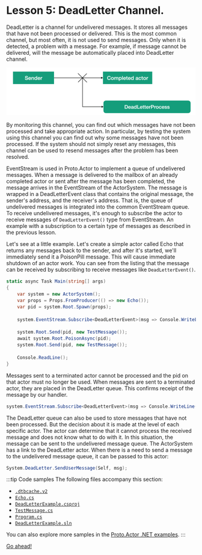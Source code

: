 # Lesson 5: DeadLetter Channel.

DeadLetter is a channel for undelivered messages. It stores all messages that have not been processed or delivered. This is the most common channel, but most often, it is not used to send messages. Only when it is detected, a problem with a message. For example, if message cannot be delivered, will the message be automatically placed into DeadLetter channel.

![](images/6_5_1.png)

By monitoring this channel, you can find out which messages have not been processed and take appropriate action. In particular, by testing the system using this channel you can find out why some messages have not been processed. If the system should not simply reset any messages, this channel can be used to resend messages after the problem has been resolved.

EventStream is used in Proto.Actor to implement a queue of undelivered messages. When a message is delivered to the mailbox of an already completed actor or sent after the message has been completed, the message arrives in the EventStream of the ActorSystem. The message is wrapped in a DeadLetterEvent class that contains the original message, the sender's address, and the receiver's address. That is, the queue of undelivered messages is integrated into the common EventStream queue. To receive undelivered messages, it's enough to subscribe the actor to receive messages of `DeadLetterEvent()` type from EventStream. An example with a subscription to a certain type of messages as described in the previous lesson.

Let's see at a little example. Let's create a simple actor called Echo that returns any messages back to the sender, and after it's started, we'll immediately send it a PoisonPill message. This will cause immediate shutdown of an actor work. You can see from the listing that the message can be received by subscribing to receive messages like `DeadLetterEvent()`.

```csharp
static async Task Main(string[] args)
{
    var system = new ActorSystem();
    var props = Props.FromProducer(() => new Echo());
    var pid = system.Root.Spawn(props);

    system.EventStream.Subscribe<DeadLetterEvent>(msg => Console.WriteLine($"Sender: {msg.Sender}, Pid: {msg.Pid}, Message: {msg.Message}"));

    system.Root.Send(pid, new TestMessage());
    await system.Root.PoisonAsync(pid);
    system.Root.Send(pid, new TestMessage());

    Console.ReadLine();
}
```

Messages sent to a terminated actor cannot be processed and the pid on that actor must no longer be used. When messages are sent to a terminated actor, they are placed in the DeadLetter queue. This confirms receipt of the message by our handler.

```csharp
system.EventStream.Subscribe<DeadLetterEvent>(msg => Console.WriteLine($"Sender: {msg.Sender}, Pid: {msg.Pid}, Message: {msg.Message}"));
```

The DeadLetter queue can also be used to store messages that have not been processed. But the decision about it is made at the level of each specific actor. The actor can determine that it cannot process the received message and does not know what to do with it. In this situation, the message can be sent to the undelivered message queue. The ActorSystem  has a link to the DeadLetter actor. When there is a need to send a message to the undelivered message queue, it can be passed to this actor:

```csharp
System.DeadLetter.SendUserMessage(Self, msg);
```

:::tip Code samples
The following files accompany this section:
- [`.dtbcache.v2`](dotnet/.vs/DeadLetterExample/DesignTimeBuild/.dtbcache.v2)
- [`Echo.cs`](dotnet/DeadLetterExample/Actors/Echo.cs)
- [`DeadLetterExample.csproj`](dotnet/DeadLetterExample/DeadLetterExample.csproj)
- [`TestMessage.cs`](dotnet/DeadLetterExample/Messages/TestMessage.cs)
- [`Program.cs`](dotnet/DeadLetterExample/Program.cs)
- [`DeadLetterExample.sln`](dotnet/DeadLetterExample.sln)

You can also explore more samples in the [Proto.Actor .NET examples](https://github.com/asynkron/protoactor-dotnet/tree/dev/examples).
:::

[Go ahead!](../lesson-6)

